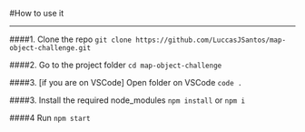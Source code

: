 #How to use it

---

####1. Clone the repo
`git clone https://github.com/LuccasJSantos/map-object-challenge.git`

####2. Go to the project folder
`cd map-object-challenge`

####3. [if you are on VSCode] Open folder on VSCode
`code .`

####3. Install the required node_modules
`npm install` or `npm i`

####4 Run
`npm start`